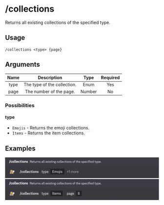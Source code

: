 # /collections

Returns all existing collections of the specified type.

## Usage

```
/collections <type> {page}
```

## Arguments

| Name | Description                 | Type   | Required |
| :--: | :-------------------------: | :----: | :------: |
| type | The type of the collection. | Enum   | Yes      |
| page | The number of the page.     | Number | No       |

### Possibilities

<!-- tabs:start -->

#### **type**

- `Emojis` - Returns the emoji collections.
- `Items` - Returns the item collections.

<!-- tabs:end -->

## Examples

<img src="../_media/examples/collections-0.png" class="prettier" draggable="false">\
<img src="../_media/examples/collections-1.png" class="prettier" draggable="false">
